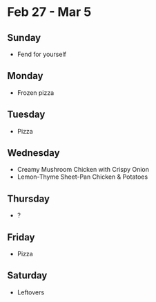 # Feb 27 - Mar 5

## Sunday

* Fend for yourself

## Monday

* Frozen pizza

## Tuesday

* Pizza

## Wednesday

* Creamy Mushroom Chicken with Crispy Onion
* Lemon-Thyme Sheet-Pan Chicken & Potatoes

## Thursday

* ?

## Friday

* Pizza

## Saturday

* Leftovers
